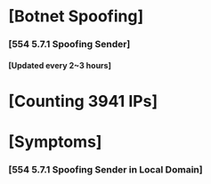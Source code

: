 # [Botnet Spoofing]
### [554 5.7.1 Spoofing Sender]
#### [Updated every 2~3 hours]

# [Counting 3941 IPs]

# [Symptoms] 
###   [554 5.7.1 Spoofing Sender in Local Domain]
